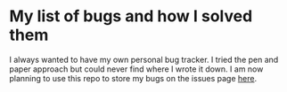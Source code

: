 # My list of bugs and how I solved them

I always wanted to have my own personal bug tracker. I tried the pen and paper approach but could never find where I wrote it down. I am now planning to use this repo to store my bugs on the issues page [here](https://github.com/iJKTen/bug-a-day/issues).

